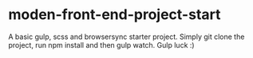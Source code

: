# moden-front-end-project-start
A basic gulp, scss and browsersync starter project.
Simply git clone the project, run npm install and then gulp watch. Gulp luck :)
